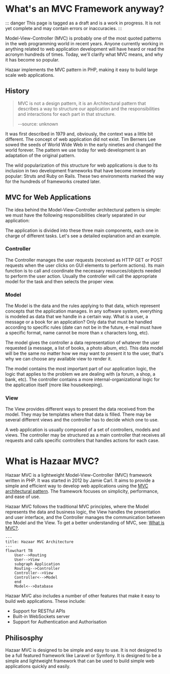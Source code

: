 # What's an MVC Framework anyway?

::: danger
This page is tagged as a draft and is a work in progress.  It is not yet complete and may contain errors or inaccuracies.
:::

Model-View-Controller (MVC) is probably one of the most quoted patterns in the web programming world in recent years. Anyone currently working in anything related to web application development will have heard or read the acronym hundreds of times. Today, we'll clarify what MVC means, and why it has become so popular. 

Hazaar implements the MVC pattern in PHP, making it easy to build large scale web applications.

## History

> MVC is not a design pattern, it is an Architectural pattern that describes a way to structure our application and the responsibilities and interactions  for each part in that structure.
>
> --source: unknown

It was first described in 1979 and, obviously, the context was a little bit different. The concept of web application did not exist. Tim Berners Lee sowed the seeds of World Wide Web in the early nineties and changed the world forever. The pattern we use today for web development is an adaptation of the original pattern.

The wild popularization of this structure for web applications is due to its inclusion in two development frameworks that have become immensely popular: Struts and Ruby on Rails. These two environments marked the way for the hundreds of frameworks created later.

## MVC for Web Applications

The idea behind the Model-View-Controller architectural pattern is simple: we must have the following responsibilities clearly separated in our application:

The application is divided into these three main components, each one in charge of different tasks. Let's see a detailed explanation and an example.

### Controller

The Controller manages the user requests (received as HTTP GET or POST requests when the user clicks on GUI elements to perform actions). Its main function is to call and coordinate the necessary resources/objects needed to perform the user action. Usually the controller will call the appropriate model for the task and then selects the proper view.

### Model

The Model is the data and the rules applying to that data, which represent concepts that the application manages. In any software system, everything is modeled as data that we handle in a certain way. What is a user, a message or a book for an application? Only data that must be handled according to specific rules (date can not be in the future, e-mail must have a specific format, name cannot be more than x characters long, etc).

The model gives the controller a data representation of whatever the user requested (a message, a list of books, a photo album, etc). This data model will be the same no matter how we may want to present it to the user, that's why we can choose any available view to render it.

The model contains the most important part of our application logic, the logic that applies to the problem we are dealing with (a forum, a shop, a bank, etc). The controller contains a more internal-organizational logic for the application itself (more like housekeeping).

### View

The View provides different ways to present the data received from the model. They may be templates where that data is filled. There may be several different views and the controller has to decide which one to use.

A web application is usually composed of a set of controllers, models and views. The controller may be structured as a main controller that receives all requests and calls specific controllers that handles actions for each case.

# What is Hazaar MVC?

Hazaar MVC is a lightweight Model-View-Controller (MVC) framework written in PHP.  It was started in 2012 by Jamie Carl. It aims to provide a simple and efficient way to develop web applications using the [MVC architectural pattern](/guide/what-is-mvc). The framework focuses on simplicity, performance, and ease of use.

Hazaar MVC follows the traditional MVC principles, where the Model represents the data and business logic, the View handles the presentation and user interface, and the Controller manages the communication between the Model and the View.  To get a better understanding of MVC, see: [What is MVC?](/guide/what-is-mvc).

```mermaid
---
title: Hazaar MVC Architecture
---
flowchart TB
    User-->Routing
    User-->View
    subgraph Application
    Routing-->Controller
    Controller-->View
    Controller<-->Model
    end
    Model<-->Database
```

Hazaar MVC also includes a number of other features that make it easy to build web applications.  These include:

* Support for RESTful APIs
* Built-in WebSockets server
* Support for Authentication and Authorisation

## Philisosphy

Hazaar MVC is designed to be simple and easy to use.  It is not designed to be a full featured framework like Laravel or Symfony.  It is designed to be a simple and lightweight framework that can be used to build simple web applications quickly and easily.
